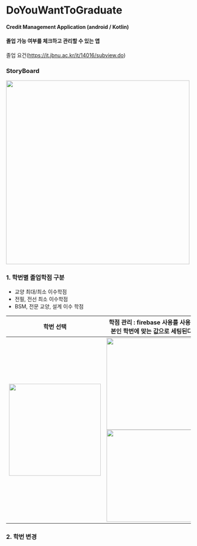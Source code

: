 # DoYouWantToGraduate
#### Credit Management Application (android / Kotlin)
#### 졸업 가능 여부를 체크하고 관리할 수 있는 앱
졸업 요건(https://it.jbnu.ac.kr/it/14016/subview.do)

### StoryBoard
<div><img width="500" src="https://user-images.githubusercontent.com/45174177/90096702-f97bc280-dd6e-11ea-8174-5b8e5dc00dd9.png"></div>


### 1. 학번별 졸업학점 구분

- 교양 최대/최소 이수학점
- 전필, 전선 최소 이수학점
- BSM, 전문 교양, 설계 이수 학점

|학번 선택|학점 관리 : firebase 사용를 사용해 본인 학번에 맞는 값으로 세팅된다.|
|---|---|
|<div><img width="250" src="https://user-images.githubusercontent.com/45174177/146894681-a6141146-1b3b-4b47-9234-6ba14b5ecbf8.png"></div>|<div><img width="250" src="https://user-images.githubusercontent.com/45174177/146895006-12e3e583-d02c-4bab-90c5-78a79163189c.png"></div><div><img width="250" src="https://user-images.githubusercontent.com/45174177/146895112-1a4dca6c-6145-456f-a26d-a1f59e02ded8.png"></div>|

### 2. 학번 변경
